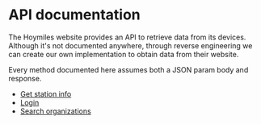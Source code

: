 # API documentation

The Hoymiles website provides an API to retrieve data from its devices. Although it's not documented anywhere, through reverse engineering we can create our own implementation to obtain data from their website.

Every method documented here assumes both a JSON param body and response.

- [Get station info](/hoymiles-api/api/getbyid)
- [Login](/hoymiles-api/api/login)
- [Search organizations](/hoymiles-api/api/searchorganizations)